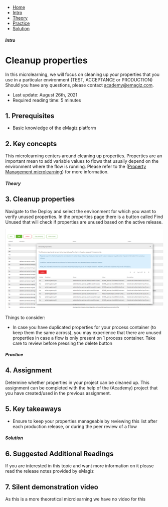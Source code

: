 <div class="ez-academy">
    <div class="ez-academy__body">
        <main class="micro-learning">
        <ul class="doc-nav">
            <li class="doc-nav__item"><a href="../../docs/microlearning/intermediate-lifecycle-management-index" class="doc-nav__link">Home</a></li>
            <li class="doc-nav__item"><a href="#intro" class="doc-nav__link">Intro</a></li>
            <li class="doc-nav__item"><a href="#theory" class="doc-nav__link">Theory</a></li>
            <li class="doc-nav__item"><a href="#practice" class="doc-nav__link">Practice</a></li>
            <li class="doc-nav__item"><a href="#solution" class="doc-nav__link">Solution</a></li>
        </ul>

<div class="doc">

##### Intro

# Cleanup properties
 
In this microlearning, we will focus on cleaning up your properties that you use in a particular environment (TEST, ACCEPTANCE or PRODUCTION)
Should you have any questions, please contact academy@emagiz.com.

- Last update: August 26th, 2021
- Required reading time: 5 minutes

## 1. Prerequisites
- Basic knowledge of the eMagiz platform


## 2. Key concepts
This microlearning centers around cleaning up properties. Properties are an important mean to add variable values to flows that usually depend on the environment where the flow is running. Please refer to the ([Property Management microlearning](crashcourse-platform-deploy-property-management.md)) for more information.

##### Theory
  
## 3. Cleanup properties

Navigate to the Deploy and select the environment for which you want to verify unused properties. In the properties page there is a button called Find Unused that will check if properties are unused based on the active release.

<p align="center"><img src="../../img/microlearning/intermediate-lifecycle-management-cleanup-properties-1.png"></p>

Things to consider:
- In case you have duplicated properties for your process container (to keep them the same across), you may experience that there are unused properties in case a flow is only present on 1 process container. Take care to review before pressing the delete button


##### Practice

## 4. Assignment

Determine whether properties in your project can be cleaned up. This assignment can be completed with the help of the (Academy) project that you have created/used in the previous assignment.

## 5. Key takeaways

- Ensure to keep your properties manageable by reviewing this list after each production release, or during the peer review of a flow


##### Solution

## 6. Suggested Additional Readings

If you are interested in this topic and want more information on it please read the release notes provided by eMagiz

## 7. Silent demonstration video

As this is a more theoretical microlearning we have no video for this

</div>
</main>
</div>
</div>